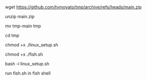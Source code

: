wget https://github.com/tymoyato/tmp/archive/refs/heads/main.zip

unzip main.zip

mv tmp-main tmp

cd tmp

chmod +x ./linux_setup.sh

chmod +x ./fish.sh

bash -i linux_setup.sh

run fish.sh in fish shell
